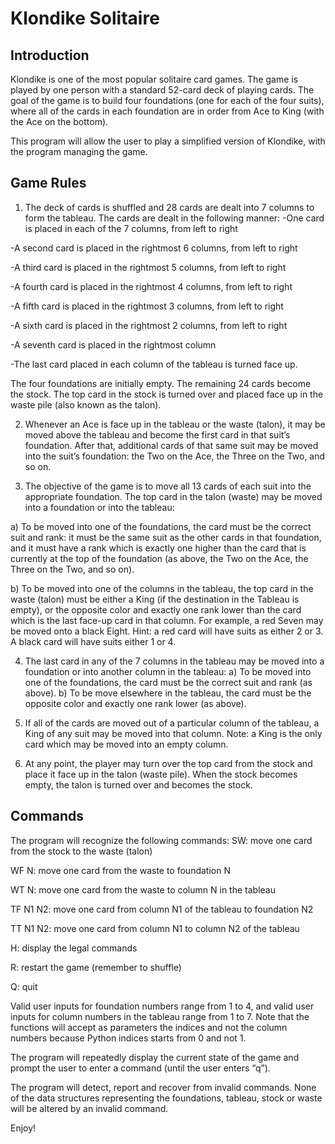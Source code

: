 # Klondike Solitaire #

## Introduction ##
Klondike is one of the most popular solitaire card games. The game is played by one person with a standard 52-card deck of playing cards. The goal of the game is to build four foundations (one for each of the four suits), where all of the cards in each foundation are in order from Ace to King (with the Ace on the bottom).

This program will allow the user to play a simplified version of Klondike, with the program managing the game. 

## Game Rules ##

1. The deck of cards is shuffled and 28 cards are dealt into 7 columns to form the tableau.
The cards are dealt in the following manner:
-One card is placed in each of the 7 columns, from left to right

-A second card is placed in the rightmost 6 columns, from left to right 

-A third card is placed in the rightmost 5 columns, from left to right 

-A fourth card is placed in the rightmost 4 columns, from left to right 

-A fifth card is placed in the rightmost 3 columns, from left to right

-A sixth card is placed in the rightmost 2 columns, from left to right 

-A seventh card is placed in the rightmost column

-The last card placed in each column of the tableau is turned face up.

The four foundations are initially empty. The remaining 24 cards become the stock. The top card in the stock is turned over and placed face up in the waste pile (also known as the talon).

2. Whenever an Ace is face up in the tableau or the waste (talon), it may be moved above the tableau and become the first card in that suit’s foundation. After that, additional cards of that same suit may be moved into the suit’s foundation: the Two on the Ace, the Three on the Two, and so on.

3. The objective of the game is to move all 13 cards of each suit into the appropriate foundation. The top card in the talon (waste) may be moved into a foundation or into the tableau:

a) To be moved into one of the foundations, the card must be the correct suit and rank: it must be the same suit as the other cards in that foundation, and it must have a rank which is exactly one higher than the card that is currently at the top of the foundation (as above, the Two on the Ace, the Three on the Two, and so on).

b) To be moved into one of the columns in the tableau, the top card in the waste (talon) must be either a King (if the destination in the Tableau is empty), or the opposite color and exactly one rank lower than the card which is the last face-up card in that column. For example, a red Seven may be moved onto a black Eight. Hint: a red card will have suits as either 2 or 3. A black card will have suits either 1 or 4.

4. The last card in any of the 7 columns in the tableau may be moved into a foundation or into another column in the tableau:
a) To be moved into one of the foundations, the card must be the correct suit and rank (as above).
b) To be move elsewhere in the tableau, the card must be the opposite color and exactly one rank lower (as above).

5. If all of the cards are moved out of a particular column of the tableau, a King of any suit may be moved into that column. Note: a King is the only card which may be moved into an empty column.
6. At any point, the player may turn over the top card from the stock and place it face up in the talon (waste pile). When the stock becomes empty, the talon is turned over and becomes the stock.

## Commands
The program will recognize the following commands:
SW: move one card from the stock to the waste (talon)

WF N: move one card from the waste to foundation N

WT N: move one card from the waste to column N in the tableau

TF N1 N2: move one card from column N1 of the tableau to foundation N2

TT N1 N2: move one card from column N1 to column N2 of the tableau


H: display the legal commands

R: restart the game (remember to shuffle)

Q:  quit

Valid user inputs for foundation numbers range from 1 to 4, and valid user inputs for column numbers in the tableau range from 1 to 7. Note that the functions will accept as parameters the indices and not the column numbers because Python indices starts from 0 and not 1.

The program will repeatedly display the current state of the game and prompt the user to enter a command (until the user enters “q”).

The program will detect, report and recover from invalid commands. None of the data structures representing the foundations, tableau, stock or waste will be altered by an invalid command.

Enjoy!
